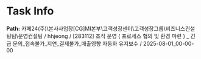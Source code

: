 # Task Info

**Path:** 카페24(주)\본사사업장\[CG]MI본부\고객성장센터\고객성장그룹\비즈니스컨설팅팀\운영컨설팅 / hhjeong / [283112] 조직 운영 ( 프로세스 협의 및 환경 마련 ) _ 긴급 문의_접속불가_지연_결제불가_매출영향 자동화 유지보수 / 2025-08-01_00-00-00

